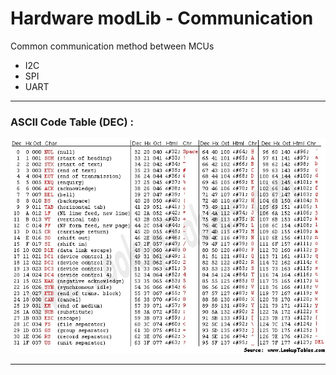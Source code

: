 # Hardware modLib - Communication

Common communication method between MCUs
- I2C
- SPI
- UART
---
### ASCII Code Table (DEC) :
<img src="https://github.com/ricehung29/hardware_modLib/blob/main/Communication/ascii_code.jpg?raw=true" alt="" title="ASCII Code Table">

---
